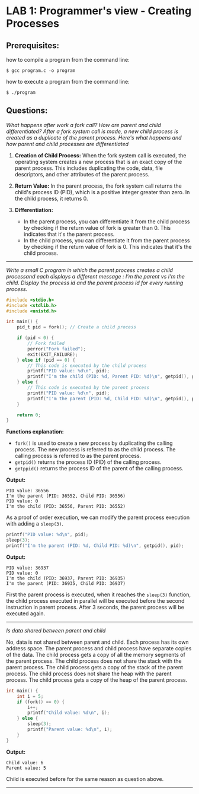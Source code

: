 # LAB 1: Programmer's view - Creating Processes

## Prerequisites:
how to compile a program from the command line:
```shell
$ gcc program.c -o program
```

how to execute a program from the command line:
```shell
$ ./program
```
## Questions:
*What happens after work a fork call? How are parent and child differentiated?
After a fork system call is made, a new child process is created as a duplicate of the parent process. Here's what happens and how parent and child processes are differentiated*

1. **Creation of Child Process:** When the fork system call is executed, the operating system creates a new process that is an exact copy of the parent process. This includes duplicating the code, data, file descriptors, and other attributes of the parent process.

2. **Return Value:** In the parent process, the fork system call returns the child's process ID (PID), which is a positive integer greater than zero. In the child process, it returns 0.

3. **Differentiation:**
   - In the parent process, you can differentiate it from the child process by checking if the return value of fork is greater than 0. This indicates that it's the parent process.
   - In the child process, you can differentiate it from the parent process by checking if the return value of fork is 0. This indicates that it's the child process.

-----------------

*Write a small C program in which the parent process creates a
child processand each displays a different message : I’m the
parent vs I’m the child. Display the process id and the parent
process id for every running process.*

```c
#include <stdio.h>
#include <stdlib.h>
#include <unistd.h>

int main() {
    pid_t pid = fork(); // Create a child process

    if (pid < 0) {
        // Fork failed
        perror("Fork failed");
        exit(EXIT_FAILURE);
    } else if (pid == 0) {
        // This code is executed by the child process
        printf("PID value: %d\n", pid);
        printf("I'm the child (PID: %d, Parent PID: %d)\n", getpid(), getppid());
    } else {
        // This code is executed by the parent process
        printf("PID value: %d\n", pid);
        printf("I'm the parent (PID: %d, Child PID: %d)\n", getpid(), pid);
    }

    return 0;
}
```
**Functions explanation:**
- `fork()` is used to create a new process by duplicating the calling process. The new process is referred to as the child process. The calling process is referred to as the parent process.
- `getpid()` returns the process ID (PID) of the calling process.
- `getppid()` returns the process ID of the parent of the calling process.

**Output:**
```cli
PID value: 36556
I'm the parent (PID: 36552, Child PID: 36556)
PID value: 0
I'm the child (PID: 36556, Parent PID: 36552)
```
As a proof of order execution, we can modify the parent process execution with adding a `sleep(3)`. 
```c
printf("PID value: %d\n", pid);
sleep(3);
printf("I'm the parent (PID: %d, Child PID: %d)\n", getpid(), pid);
```
**Output:**
```cli
PID value: 36937
PID value: 0
I'm the child (PID: 36937, Parent PID: 36935)
I'm the parent (PID: 36935, Child PID: 36937)
```
First the parent process is executed, when it reaches the `sleep(3)` function, the child process executed in parallel will be executed before the second instruction in parent process. After 3 seconds, the parent process will be executed again.

-----------------

*Is data shared between parent and child*

No, data is not shared between parent and child. Each process has its own address space. The parent process and child process have separate copies of the data. The child process gets a copy of all the memory segments of the parent process. The child process does not share the stack with the parent process. The child process gets a copy of the stack of the parent process. The child process does not share the heap with the parent process. The child process gets a copy of the heap of the parent process.

```c
int main() {
    int i = 5;
    if (fork() == 0) {
        i++;
        printf("Child value: %d\n", i);
    } else {
        sleep(3);
        printf("Parent value: %d\n", i);
    }
}
```
**Output:**
```cli
Child value: 6
Parent value: 5
```
Child is executed before for the same reason as question above.

-----------------


